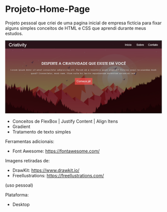 # Projeto-Home-Page
Projeto pessoal que criei de uma pagina inicial de empresa fictícia para fixar alguns simples conceitos de HTML e CSS que aprendi durante meus estudos.


<img src = "https://github.com/nandacruz/Projeto-Home-Page/blob/main/Home%20Page/project_img/Screenshot_1.png">

- Conceitos de FlexBox | Justify Content | Align Itens
- Gradient 
- Tratamento de texto simples


Ferramentas adicionais:

- Font Awesome: https://fontawesome.com/

Imagens retiradas de:

- DrawKit: https://www.drawkit.io/
- FreeIlustrations: https://freellustrations.com/

(uso pessoal)

Plataforma:

- Desktop

